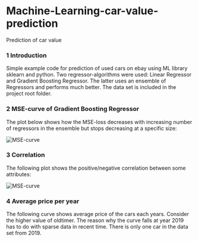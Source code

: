 # Machine-Learning-car-value-prediction
Prediction of car value  

### 1 Introduction 

Simple example code for prediction of used cars on ebay using ML library sklearn and python. Two regressor-algorithms were used: Linear Regressor and Gradient Boosting Regressor. The latter uses an ensemble of Regressors and performs much better.
The data set is included in the project root folder.

### 2 MSE-curve of Gradient Boosting Regressor

The plot below shows how the MSE-loss decreases with increasing number of regressors in the ensemble but stops decreasing at a specific size:

![MSE-curve](https://github.com/saoudh/Reinforcement-Learning/blob/master/Machine-Learning-car-value-prediction/pred_mse_loss.png)

### 3 Correlation

The following plot shows the positive/negative correlation between some attributes:

![MSE-curve](https://github.com/saoudh/Reinforcement-Learning/blob/master/Machine-Learning-car-value-prediction/correlation.png)

### 4 Average price per year

The following curve shows average price of the cars each years. Consider the higher value of oldtimer. The reason why the curve falls at year 2019 has to do with sparse data in recent time. There is only one car in the data set from 2019.



